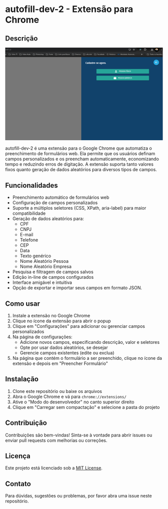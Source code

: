 # autofill-dev-2 - Extensão para Chrome

## Descrição

<img src="/assets/demo.gif">

autofill-dev-2 é uma extensão para o Google Chrome que automatiza o preenchimento de formulários web. Ela permite que os usuários definam campos personalizados e os preencham automaticamente, economizando tempo e reduzindo erros de digitação. A extensão suporta tanto valores fixos quanto geração de dados aleatórios para diversos tipos de campos.

## Funcionalidades

- Preenchimento automático de formulários web
- Configuração de campos personalizados
- Suporte a múltiplos seletores (CSS, XPath, aria-label) para maior compatibilidade
- Geração de dados aleatórios para:
  - CPF
  - CNPJ
  - E-mail
  - Telefone
  - CEP
  - Data
  - Texto genérico
  - Nome Aleatório Pessoa
  - Nome Aleatório Empresa
- Pesquisa e filtragem de campos salvos
- Edição in-line de campos configurados
- Interface amigável e intuitiva
- Opção de exportar e importar seus campos em formato JSON.

## Como usar

1. Instale a extensão no Google Chrome
2. Clique no ícone da extensão para abrir o popup
3. Clique em "Configurações" para adicionar ou gerenciar campos personalizados
4. Na página de configurações:
   - Adicione novos campos, especificando descrição, valor e seletores
   - Opte por usar dados aleatórios, se desejar
   - Gerencie campos existentes (edite ou exclua)
5. Na página que contém o formulário a ser preenchido, clique no ícone da extensão e depois em "Preencher Formulário"

## Instalação

1. Clone este repositório ou baixe os arquivos
2. Abra o Google Chrome e vá para `chrome://extensions/`
3. Ative o "Modo do desenvolvedor" no canto superior direito
4. Clique em "Carregar sem compactação" e selecione a pasta do projeto

## Contribuição

Contribuições são bem-vindas! Sinta-se à vontade para abrir issues ou enviar pull requests com melhorias ou correções.

## Licença

Este projeto está licenciado sob a [MIT License](LICENSE).

## Contato

Para dúvidas, sugestões ou problemas, por favor abra uma issue neste repositório.
